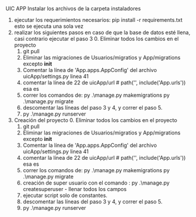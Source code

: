 
UIC APP
Instalar los archivos de la carpeta instaladores

1. ejecutar los requerimientos necesarios: pip install -r requirements.txt esto se ejecuta una sola vez
2. realizar los siguientes pasos en caso de que la base de datos esté llena, casi contrario ejecutar el paso 3
	0. Eliminar todos los cambios en el proyecto
	1. git pull
	2. Eliminar las migraciones de Usuarios/migratios y App/migrations excepto __init__
	3. Comentar la línea de 'App.apps.AppConfig' del archivo uicApp/settings.py linea 41
	4. comentar la línea de 22 de uicApp/url  # path('', include('App.urls')) esa es
	5. correr los comandos de:
		py .\manage.py makemigrations
		py .\manage.py migrate
	6. descomentar las líneas del paso 3 y 4, y correr el paso 5.
	7. py .\manage.py runserver
3. Creación del proyecto
	0. Eliminar todos los cambios en el proyecto
	1. git pull
	2. Eliminar las migraciones de Usuarios/migratios y App/migrations excepto __init__
	3. Comentar la línea de 'App.apps.AppConfig' del archivo uicApp/settings.py linea 41
	4. comentar la línea de 22 de uicApp/url  # path('', include('App.urls')) esa es
	5. correr los comandos de:
		py .\manage.py makemigrations
		py .\manage.py migrate
	6. creación de super usuario con el comando : py .\manage.py createsuperuser   - llenar todos los campos
	7. ejecutar script solo de constantes.
	8. descomentar las líneas del paso 3 y 4, y correr el paso 5.
	9. py .\manage.py runserver
